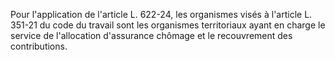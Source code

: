   
Pour l'application de l'article L. 622-24, les organismes visés à l'article L. 351-21 du code du travail sont les organismes territoriaux ayant en charge le service de l'allocation d'assurance chômage et le recouvrement des contributions.  

  
